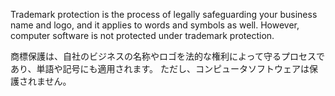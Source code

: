
Trademark protection is the process of legally safeguarding your business name and logo, and it applies to words and symbols as well. 
However, computer software is not protected under trademark protection.

商標保護は、自社のビジネスの名称やロゴを法的な権利によって守るプロセスであり、単語や記号にも適用されます。
ただし、コンピュータソフトウェアは保護されません。
